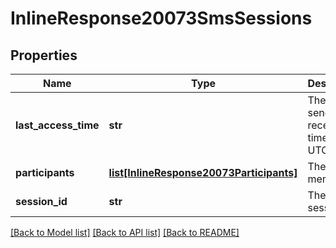 # InlineResponse20073SmsSessions

## Properties
Name | Type | Description | Notes
------------ | ------------- | ------------- | -------------
**last_access_time** | **str** | The last send or receive time in UTC. | [optional] 
**participants** | [**list[InlineResponse20073Participants]**](InlineResponse20073Participants.md) | The SMS members. | [optional] 
**session_id** | **str** | The SMS session ID. | [optional] 

[[Back to Model list]](../README.md#documentation-for-models) [[Back to API list]](../README.md#documentation-for-api-endpoints) [[Back to README]](../README.md)

